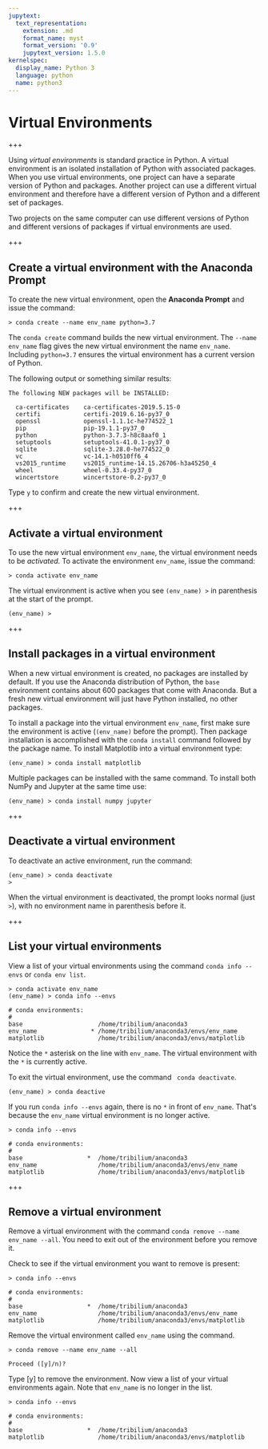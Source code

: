 ```yaml
---
jupytext:
  text_representation:
    extension: .md
    format_name: myst
    format_version: '0.9'
    jupytext_version: 1.5.0
kernelspec:
  display_name: Python 3
  language: python
  name: python3
---
```


# Virtual Environments

+++

Using _virtual environments_ is standard practice in Python. A virtual environment is an isolated installation of Python with associated packages. When you use virtual environments, one project can have a separate version of Python and packages. Another project can use a different virtual environment and therefore have a different version of Python and a different set of packages.

Two projects on the same computer can use different versions of Python and different versions of packages if virtual environments are used.

+++

## Create a virtual environment with the Anaconda Prompt

To create the new virtual environment, open the **Anaconda Prompt** and issue the command:

```text
> conda create --name env_name python=3.7
```

The ```conda create``` command builds the new virtual environment. The ```--name env_name``` flag gives the new virtual environment the name ```env_name```.  Including ```python=3.7``` ensures the virtual environment has a current version of Python.

The following output or something similar results:

```text
The following NEW packages will be INSTALLED:

  ca-certificates    ca-certificates-2019.5.15-0
  certifi            certifi-2019.6.16-py37_0
  openssl            openssl-1.1.1c-he774522_1
  pip                pip-19.1.1-py37_0
  python             python-3.7.3-h8c8aaf0_1
  setuptools         setuptools-41.0.1-py37_0
  sqlite             sqlite-3.28.0-he774522_0
  vc                 vc-14.1-h0510ff6_4
  vs2015_runtime     vs2015_runtime-14.15.26706-h3a45250_4
  wheel              wheel-0.33.4-py37_0
  wincertstore       wincertstore-0.2-py37_0
```

Type ```y``` to confirm and create the new virtual environment.

+++

## Activate a virtual environment

To use the new virtual environment ```env_name```, the virtual environment needs to be _activated_. To activate the environment ```env_name```, issue the command:

```text
> conda activate env_name
```

The virtual environment is active when you see ```(env_name) >``` in parenthesis at the start of the prompt.

```text
(env_name) >
```

+++

## Install packages in a virtual environment

When a new virtual environment is created, no packages are installed by default. If you use the Anaconda distribution of Python, the ```base``` environment contains about 600 packages that come with Anaconda. But a fresh new virtual environment will just have Python installed, no other packages.

To install a package into the virtual environment ```env_name```, first make sure the environment is active (```(env_name)``` before the prompt). Then package installation is accomplished with the ```conda install``` command followed by the package name. To install Matplotlib into a virtual environment type:

```text
(env_name) > conda install matplotlib
```

Multiple packages can be installed with the same command. To install both NumPy and Jupyter at the same time use:

```text
(env_name) > conda install numpy jupyter
```

+++

## Deactivate a virtual environment

To deactivate an active environment, run the command:

```text
(env_name) > conda deactivate
>
```

When the virtual environment is deactivated, the prompt looks normal (just ```>```), with no environment name in parenthesis before it.

+++

## List your virtual environments

View a list of your virtual environments using the command ```conda info --envs``` or ```conda env list```.

```text
> conda activate env_name
(env_name) > conda info --envs

# conda environments:
#
base                     /home/tribilium/anaconda3
env_name               * /home/tribilium/anaconda3/envs/env_name
matplotlib               /home/tribilium/anaconda3/envs/matplotlib
```

Notice the ``` * ``` asterisk on the line with ```env_name```. The virtual environment with the ``` * ``` is currently active.

To exit the virtual environment, use the command ``` conda deactivate```.

```text
(env_name) > conda deactive
```

If you run ```conda info --envs``` again, there is no ```*``` in front of ```env_name```. That's because the ```env_name``` virtual environment is no longer active.

```text
> conda info --envs

# conda environments:
#
base                  *  /home/tribilium/anaconda3
env_name                 /home/tribilium/anaconda3/envs/env_name
matplotlib               /home/tribilium/anaconda3/envs/matplotlib

```

+++

## Remove a virtual environment

Remove a virtual environment with the command ```conda remove --name env_name --all```. You need to exit out of the environment before you remove it.

Check to see if the virtual environment you want to remove is present:

```text
> conda info --envs

# conda environments:
#
base                  *  /home/tribilium/anaconda3
env_name                 /home/tribilium/anaconda3/envs/env_name
matplotlib               /home/tribilium/anaconda3/envs/matplotlib

```

Remove the virtual environment called ```env_name``` using the command.

```text
> conda remove --name env_name --all

Proceed ([y]/n)?
```

Type [y] to remove the environment. Now view a list of your virtual environments again. Note that ```env_name``` is no longer in the list.

```text
> conda info --envs

# conda environments:
#
base                  *  /home/tribilium/anaconda3
matplotlib               /home/tribilium/anaconda3/envs/matplotlib

```

```{code-cell} ipython3

```
